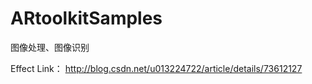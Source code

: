 # ARtoolkitSamples
图像处理、图像识别

Effect Link： http://blog.csdn.net/u013224722/article/details/73612127
